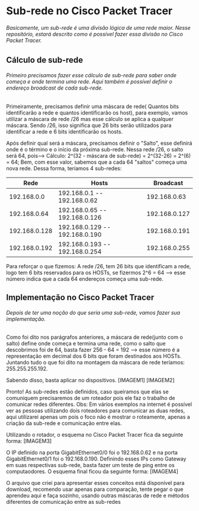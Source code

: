 # Sub-rede no Cisco Packet Tracer
######  Basicamente, um sub-rede é uma divisão lógica de uma rede maior. Nesse repositório, estará descrito como é possível fazer essa divisão no Cisco Packet Tracer.

## Cálculo de sub-rede
###### Primeiro precisamos fazer esse cálculo de sub-rede para saber onde começa e onde termina uma rede. Aqui também é possível definir o endereço broadcast de cada sub-rede. 

Primeiramente, precisamos definir uma máscara de rede( Quantos bits identificarão a rede e quantos identificarão os host), para exemplo, vamos utilizar a máscara de rede /26 mas esse cálculo se aplica a qualquer máscara. Sendo /26, isso significa que 26 bits serão utilizados para identificar a rede e 6 bits identificarão os hosts.

Após definir qual será a máscara, precisamos definir o "Salto", esse definirá onde é o término e o início da próxima sub-rede. Nessa rede /26, o salto será 64, pois--> Cálculo: 2^(32 - máscara de sub-rede) = 2^(32-26) = 2^(6) = 64; Bem, com esse valor, sabemos que a cada 64 "saltos" começa uma nova rede. Dessa forma, teríamos 4 sub-redes: 

| Rede | Hosts | Broadcast
| ---- | ----- | ---------
192.168.0.0 | 192.168.0.1 -- 192.168.0.62 | 192.168.0.63
192.168.0.64 | 192.168.0.65 -- 192.168.0.126 | 192.168.0.127
192.168.0.128 | 192.168.0.129 -- 192.168.0.190 | 192.168.0.191
192.168.0.192 | 192.168.0.193 -- 192.168.0.254 | 192.168.0.255

Para reforçar o que fizemos: A rede /26, tem 26 bits que identificam a rede, logo tem 6 bits reservados para os HOSTs, se fizermos 2^6 = 64 --> esse número indica que a cada 64 endereços começa uma sub-rede.

## Implementação no Cisco Packet Tracer
###### Depois de ter uma noção do que seria uma sub-rede, vamos fazer sua implementação.

Como foi dito nos parágrafos anteriores, a máscara de rede(junto com o salto) define onde começa e termina uma rede, como o salto que descobrimos foi de 64, basta fazer 256 - 64 = 192 --> esse número é a representação em decimal dos 6 bits que foram destinados aos HOSTs. Juntando tudo o que foi dito na montagem da máscara de rede teríamos: 255.255.255.192.

Sabendo disso, basta aplicar no dispositivos.
[IMAGEM1]
[IMAGEM2]

Pronto! As sub-redes estão definidos, caso queiramos que elas se comuniquem precisaremos de um roteador pois ele faz o trabalho de comunicar redes diferentes. Obs: Em vários exemplos na internet é possível ver as pessoas utilizando dois roteadores para comunicar as duas redes, aqui utilizarei apenas um pois o foco não é mostrar o roteamente, apenas a criação da sub-rede e comunicação entre elas.

Utilizando o rotador, o esquema no Cisco Packet Tracer fica da seguinte forma:
[IMAGEM3]

O IP definido na porta GigabitEthernet0/0 foi o 192.168.0.62 e na porta GigabitEthernet0/1 foi o 192.168.0.190. Definindo esses IPs como Gateway em suas respectivas sub-rede, basta fazer um teste de ping entre os computaodores. O esquema final ficou da seguinte forma:
[IMAGEM4]

O arquivo que criei para apresentar esses conceitos está disponível para download, recomendo usar apenas para comparação, tente pegar o que aprendeu aqui e faça sozinho, usando outras máscaras de rede e métodos diferentes de comunicação entre as sub-redes 

